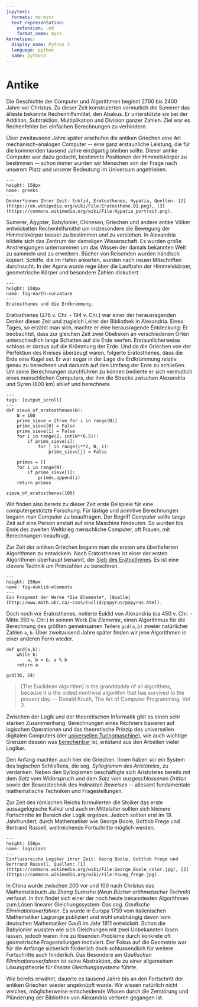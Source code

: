 ```yaml
---
jupytext:
  formats: md:myst
  text_representation:
    extension: .md
    format_name: myst
kernelspec:
  display_name: Python 3
  language: python
  name: python3
---
```


# Antike

Die Geschichte der Computer und Algorithmen beginnt 2700 bis 2400 Jahre vor Christus.
Zu dieser Zeit konstruierten vermutlich die Sumerer das älteste bekannte Rechenhilfsmittel, den Abakus.
Er unterstützte sie bei der Addition, Subtraktion, Multiplikation und Division ganzer Zahlen.
Ziel war es Rechenfehler bei einfachen Berechnungen zu verhindern.

Über zweitausend Jahre später erschufen die antiken Griechen eine Art mechanisch-analogen Computer -- eine ganz erstaunliche Leistung, die für die kommenden tausend Jahre einzigartig bleiben sollte.
Dieser antike Computer war dazu gedacht, bestimmte Positionen der Himmelskörper zu bestimmen -- schon immer wurden wir Menschen von der Frage nach unserem Platz und unserer Bedeutung im Universum angetrieben.

```{figure} ../../figs/history/greeks.png
---
height: 150px
name: greeks
---
Denker*innen Ihrer Zeit: Euklid, Eratosthenes, Hypatia, Quellen: [2](https://en.wikipedia.org/wiki/File:Eratosthene.01.png), [3](https://commons.wikimedia.org/wiki/File:Hypatia_portrait.png).
```

Sumerer, Ägypter, Babylonier, Chinesen, Griechen und andere antike Völker entwickelten Rechenhilfsmittel um insbesondere die Bewegung der Himmelskörper besser zu bestimmen und zu verstehen.
In Alexandria bildete sich das Zentrum der damaligen Wissenschaft.
Es wurden große Anstrengungen unternommen um das Wissen der damals bekannten Welt zu sammeln und zu erweitern.
Bücher von Reisenden wurden händisch kopiert.
Schiffe, die im Hafen ankerten, wurden nach neuen Mitschriften durchsucht.
In der Agora wurde rege über die Laufbahn der Himmelskörper, geometrische Körper und besondere Zahlen diskutiert.

```{figure} ../../figs/history/earth-curvature.png
---
height: 150px
name: fig-earth-curvature
---
Eratosthenes und die Erdkrümmung.
```

Eratosthenes (276 v. Chr. - 194 v. Chr.) war einer der herausragenden Denker dieser Zeit und zugleich Leiter der Bibliothek in Alexandria.
Eines Tages, so erzählt man sich, machte er eine herausragende Entdeckung:
Er beobachtet, dass zur gleichen Zeit zwei Obelisken an verschiedenen Orten unterschiedlich lange Schatten auf die Erde werfen.
Erstaunlicherweise schloss er daraus auf die Krümmung der Erde.
Und da die Griechen von der Perfektion des Kreises überzeugt waren, folgerte Eratosthenes, dass die Erde eine Kugel sei.
Er war sogar in der Lage die Erdkrümmung relativ genau zu berechnen und dadurch auf den Umfang der Erde zu schließen.
Um seine Berechnungen durchführen zu können bediente er sich vermutlich eines menschlichen Computers, der ihm die Strecke zwischen Alexandria und Syren (800 km) ablief und berechnete.

```{code-cell} python3
---
tags: [output_scroll]
---
def sieve_of_eratosthenes(N):
    N = 100
    prime_sieve = [True for i in range(N)]
    prime_sieve[0] = False
    prime_sieve[1] = False
    for i in range(2, int(N**0.5)):
        if prime_sieve[i]:
            for j in range(i**2, N, i):
                prime_sieve[j] = False
    
    primes = []
    for i in range(N):
        if prime_sieve[i]:
            primes.append(i)
    return primes
        
sieve_of_eratosthenes(100)
```

Wir finden also bereits zu dieser Zeit erste Beispiele für eine computergestützte Forschung.
Für lästige und primitive Berechnungen begann man Computer zu beauftragen.
Der Begriff *Computer* sollte lange Zeit auf eine Person anstatt auf eine Maschine hindeuten.
So wurden bis Ende des zweiten Weltkrieg menschliche Computer, oft Frauen, mit Berechnungen beauftragt.

Zur Zeit der antiken Griechen begann man die ersten uns überlieferten Algorithmen zu entwickeln.
Nach Eratosthenes ist einer der ersten Algorithmen überhaupt benannt, der [Sieb des Eratosthenes](https://de.wikipedia.org/wiki/Sieb_des_Eratosthenes).
Es ist eine clevere Technik um Primzahlen zu berechnen.

```{figure} ../../figs/history/the-elements.jpg
---
height: 150px
name: fig-euklid-elements
---
Ein Fragment der Werke *Die Elemente*, [Quelle](http://www.math.ubc.ca/~cass/Euclid/papyrus/papyrus.html).
```

Doch noch vor Eratosthenes, notierte Euklid von Alexandria (ca 450 v. Chr. - Mitte 350 v. Chr.) in seinem Werk *Die Elemente*, einen Algorithmus für die Berechnung des größten gemeinsamen Teilers ``gcd(a,b)`` zweier natürlicher Zahlen ``a``, ``b``.
Über zweitausend Jahre später finden wir jene Algorithmen in einer anderen Form wieder.

```{code-cell} python3
def gcd(a,b):
    while b:
        a, b = b, a % b
    return a

gcd(36, 24)
```

>[The Euclidean algorithm] is the granddaddy of all algorithms, because it is the oldest nontrivial algorithm that has survived to the present day. -- Donald Knuth, The Art of Computer Programming, Vol 2.

Zwischen der Logik und der theoretischen Informatik gibt es einen sehr starken Zusammenhang.
Berechnungen eines Rechners basieren auf logischen Operationen und das theoretische Prinzip des universellen digitalen Computers (der [universellen Turingmaschine](sec-utm)), wie auch wichtige Grenzen dessen was [berechenbar](def-turing-computable) ist, entstand aus den Arbeiten vieler Logiker.

Den Anfang machten auch hier die Griechen.
Ihnen haben wir ein System des logischen Schließens, die sog. *Syllogismen des Aristoteles*, zu verdanken.
Neben den Syllogismen beschäftigte sich Aristoteles bereits mit dem *Satz vom Widerspruch* und dem *Satz vom ausgeschlossenen Dritten* sowie der Beweistechnik des *indirekten Beweises* -- allesamt fundamentale mathematische Techniken und Fragestellungen.

Zur Zeit des römischen Reichs formulierten die Stoiker das erste aussagelogische Kalkül und auch im Mittelalter sollten sich kleinere Fortschritte im Bereich der Logik ergeben.
Jedoch sollten erst im 19. Jahrhundert, durch Mathematiker wie George Boole, Gottlob Frege und Bertrand Russell, weitreichende Fortschritte möglich werden.

```{figure} ../../figs/history/logicians.png
---
height: 150px
name: logicians
---
Einflussreiche Logiker ihrer Zeit: Georg Boole, Gottlob Frege und Bertrand Russell, Quellen: [1](https://commons.wikimedia.org/wiki/File:George_Boole_color.jpg), [2](https://commons.wikimedia.org/wiki/File:Young_frege.jpg).
```

In China wurde zwischen 200 vor und 100 nach Christus das Mathematikbuch *Jiu Zhang Suanshu* (*Neun Bücher arithmetischer Technik*) verfasst.
In ihm findet sich einer der noch heute bekanntesten Algorithmen zum Lösen linearer Gleichungssystem: Das sog. *Gaußsche Eliminationsverfahren*.
Es wurde in Europa 1759 vom italienischen Mathematiker Lagrange publiziert und wohl unabhängig davon vom deutschen Mathematiker Gauß im Jahr 1811 entwickelt.
Schon die Babylonier wussten wie sich Gleichungen mit zwei Unbekannten lösen lassen, jedoch waren ihre zu lösenden Probleme durch konkrete oft geometrische Fragestellungen motiviert.
Der Fokus auf die Geometrie war für die Anfänge sicherlich förderlich doch schlussendlich für weitere Fortschritte auch hinderlich.
Das Besondere am *Gaußschen Eliminationsverfahren* ist seine Abstraktion, die zu einer allgemeinen Lösungstheorie für *lineare Gleichungssysteme* führte.

Wie bereits erwähnt, dauerte es tausend Jahre bis an den Fortschritt der antiken Griechen wieder angeknüpft wurde.
Wir wissen natürlich nicht welches, möglicherweise entscheidende Wissen durch die Zerstörung und Plünderung der Bibliothek von Alexandria verloren gegangen ist.